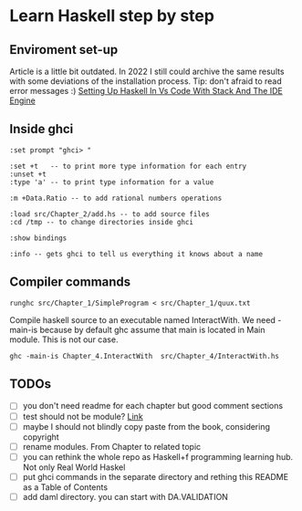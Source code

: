 # Learn Haskell step by step

## Enviroment set-up
Article is a little bit outdated. In 2022 I still could archive the same results with some deviations of the installation process. Tip: don't afraid to read error messages :) [Setting Up Haskell In Vs Code With Stack And The IDE Engine](https://medium.com/@dogwith1eye/setting-up-haskell-in-vs-code-with-stack-and-the-ide-engine-81d49eda3ecf)  

## Inside ghci
```
:set prompt "ghci> "

:set +t   -- to print more type information for each entry    
:unset +t    
:type 'a' -- to print type information for a value   

:m +Data.Ratio -- to add rational numbers operations

:load src/Chapter_2/add.hs -- to add source files  
:cd /tmp -- to change directories inside ghci   

:show bindings

:info -- gets ghci to tell us everything it knows about a name

```


## Compiler commands
```
runghc src/Chapter_1/SimpleProgram < src/Chapter_1/quux.txt
```
Compile haskell source to an executable named InteractWith. We need -main-is because by default ghc assume that main is located in Main module. This is not our case.  
```
ghc -main-is Chapter_4.InteractWith  src/Chapter_4/InteractWith.hs
```


## TODOs
- [ ] you don't need readme for each chapter but good comment sections
- [ ] test should not be module? [Link](https://stackoverflow.com/questions/58944736/hspec-defined-tests-invoked-with-stack-throw-an-error-when-test-file-is-defined)
- [ ] maybe I should not blindly copy paste from the book, considering copyright
- [ ] rename modules. From Chapter to related topic
- [ ] you can rethink the whole repo as Haskell+f programming learning hub. Not only Real World Haskel
- [ ] put ghci commands in the separate directory and rething this README as a Table of Contents
- [ ] add daml directory. you can start with DA.VALIDATION